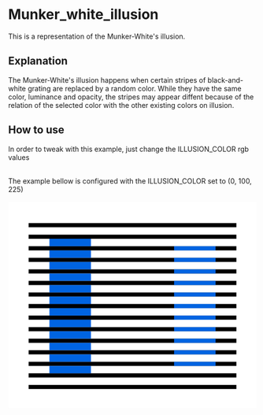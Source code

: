 # Munker_white_illusion
This is a representation of the Munker-White's illusion. 

<h2> Explanation </h2>
<p>
  The Munker-White's illusion happens when certain stripes of black-and-white grating are replaced by a random color. While they have the same color, luminance and opacity, the stripes may appear diffent because of the relation of the selected color with the other existing colors on illusion.
</p>

<h2> How to use </h2>
<p>
  In order to tweak with this example, just change the ILLUSION_COLOR rgb values
</p>

<br>
The example bellow is configured with the ILLUSION_COLOR set to (0, 100, 225)

<br>
<br>
<img src="data/example.png">
